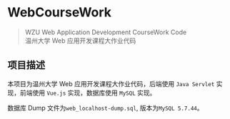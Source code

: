 # WebCourseWork

> WZU Web Application Development CourseWork Code  
> 温州大学 Web 应用开发课程大作业代码

## 项目描述

本项目为温州大学 Web 应用开发课程大作业代码，后端使用 `Java Servlet` 实现，前端使用 `Vue.js` 实现，数据库使用 `MySQL` 实现。

数据库 Dump 文件为`web_localhost-dump.sql`, 版本为`MySQL 5.7.44`。
